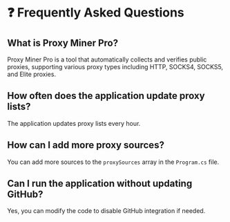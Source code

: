 # ❓ Frequently Asked Questions

## What is Proxy Miner Pro?
Proxy Miner Pro is a tool that automatically collects and verifies public proxies, supporting various proxy types including HTTP, SOCKS4, SOCKS5, and Elite proxies.

## How often does the application update proxy lists?
The application updates proxy lists every hour.

## How can I add more proxy sources?
You can add more sources to the `proxySources` array in the `Program.cs` file.

## Can I run the application without updating GitHub?
Yes, you can modify the code to disable GitHub integration if needed.

